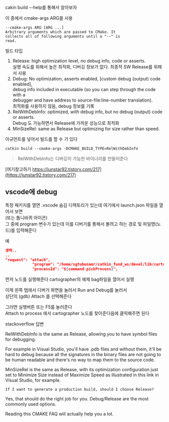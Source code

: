 cakin build --help를 통해서 알아보자   

이 중에서 cmake-args ARG를 사용
```
--cmake-args ARG [ARG ...]
Arbitrary arguments which are passed to CMake. It
collects all of following arguments until a "--" is
read.
```

빌드 타입  
1. Release: high optimization level, no debug info, code or asserts.  
실행 속도를 위해서 높은 최적화, 디버깅 정보가 없다. 최종적 SW Release를 위해서 사용    
2. Debug: No optimization, asserts enabled, [custom debug (output) code enabled],  
   debug info included in executable (so you can step through the code with a  
   debugger and have address to source-file:line-number translation).  
   최적화를 사용하지 않음, debug 정보를 기록
3. RelWithDebInfo: optimized, *with* debug info, but no debug (output) code or asserts.  
Debug 도 가능하면서 Release에 가까운 성능으로 최적화
4. MinSizeRel: same as Release but optimizing for size rather than speed.  



아규먼트를 넣어서 빌드를 할 수 가 있다  
```
catkin build --cmake-args -DCMAKE_BUILD_TYPE=RelWithDebInfo
```

> RelWithDebInfo는 디버깅이 가능한 바이너리를 만들어준다  

[여기참고하기 https://junstar92.tistory.com/217](https://junstar92.tistory.com/217)


## vscode에 debug 
특정 패키지를 열면 .vscode 숨김 디렉토리가 있는데 여기에서 launch.json 파일을 열어서 보면  
(또는 톱니바퀴 아이콘)    
그 중에 program 변수가 있는데 이를 디버거를 통해서 볼려고 하는 경로 및 파일명(노드)를 입력해준다

예
```json
생략..
..
"request": "attach",
            "program": "/home/sgtubunamr/catkin_fund_ws/devel/lib/cartographer_ros/cartographer_node",
            "processId": "${command:pickProcess}",
```

먼저 노드를 실행해준다 cartographer의 예제 bag파일을 열어서 실행  


이제 왼쪽 탭에서 디버거 화면을 눌러서 Run and Debug를 눌러서  
상단의 (gdb) Attach 를 선택해준다   

그러면 실행버튼 또는 F5를 눌러준다   
Attach to process 에서 cartographer 노드를 찾아준다음에 클릭해주면 된다



stackoverflow 답변

RelWithDebInfo is the same as Release, allowing you to have symbol files for debugging.

For example in Visual Studio, you'll have .pdb files and without them, it'll be hard to debug because all the signatures in the binary files are not going to be human readable and there's no way to map them to the source code.

MinSizeRel is the same as Release, with its optimization configuration just set to Minimize Size instead of Maximize Speed as illustrated in this link in Visual Studio, for example.

    If I want to generate a production build, should I choose Release?

Yes, that should do the right job for you. Debug/Release are the most commonly used options.

Reading this CMAKE FAQ will actually help you a lot.


